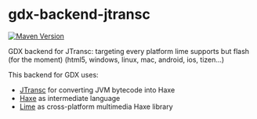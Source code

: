 # gdx-backend-jtransc

[![Maven Version](https://img.shields.io/github/tag/jtransc/gdx-backend-jtransc.svg?style=flat&label=maven)](http://search.maven.org/#search%7Cga%7C1%7Ca%3A%22gdx-backend-jtransc%22)

GDX backend for JTransc: targeting every platform lime supports but flash (for the moment) (html5, windows, linux, mac, android, ios, tizen...)

This backend for GDX uses:
* [JTransc](https://github.com/jtransc/jtransc/) for converting JVM bytecode into Haxe
* [Haxe](http://haxe.org/) as intermediate language
* [Lime](https://github.com/openfl/lime) as cross-platform multimedia Haxe library
